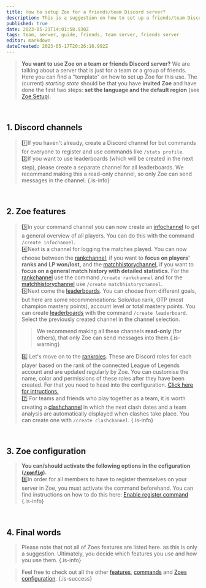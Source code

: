 ```yaml
---
title: How to setup Zoe for a friends/team Discord server?
description: This is a suggestion on how to set up a friends/team Discord server.
published: true
date: 2023-05-21T14:01:58.930Z
tags: team, server, guide, friends, team server, friends server
editor: markdown
dateCreated: 2023-05-17T20:26:16.992Z
---
```


>**You want to use Zoe on a team or friends Discord server?** 
We are talking about a server that is just for a team or a group of friends. Here you can find a "template" on how to set up Zoe for this use.
The (current) _starting state_ should be that you have **invited Zoe** and have done the first two steps: **set the language and the default region** (see [Zoe Setup](/en/setup)). 

<br>

## **1. Discord channels** <br>
> :one:If you haven't already, create a Discord channel for bot commands for everyone to register and use commands like `/stats profile`. <br>
> :two:If you want to use leaderboards (which will be created in the next step), please create a separate channel for all leaderboards. We recommand making this a read-only channel, so only Zoe can send messages in the channel.
>{.is-info}

<br>

## **2. Zoe features** <br>
>:three:In your command channel you can now create an [infochannel](/en/features/infoChannel) to get a general overview of all players. You can do this with the command `/create infochannel`. <br>
> :four:Next is a channel for logging the matches played. You can now choose between the [rankchannel](/en/features/rankChannel), if you want to **focus on players' ranks and LP won/lost,** and the [matchhistorychannel](/en/features/matchhistoryChannel), if you want to **focus on a general match history with detailed statistics.**
>For the [rankchannel](/en/features/rankChannel) use the command `/create rankchannel` and for the [matchhistorychannel](/en/features/matchhistoryChannel) use `/create matchhistorychannel`. <br>
> :five:Next come the [leaderboards](/en/features/leaderboards). You can choose from different goals, but here are some recommendations: Solo/duo rank, OTP (most champion mastery points), account level or total mastery points. You can create [leaderboards](/en/features/leaderboards) with the command `/create leaderboard`. Select the previously created channel in the channel selection.
>>We recommend making all these channels **read-only** (for others), that only Zoe can send messages into them.{.is-warning}
> 
> :six: Let's move on to the [rankroles](/en/features/rankroles).  These are Discord roles for each player based on the rank of the connected League of Legends account and are updated regularly by Zoe. You can customise the name, color and permissions of these roles after they have been created. For that you need to head into the configuration. [Click here for intructions.](/en/features/rankroles) <br>
> :seven: For teams and friends who play together as a team, it is worth creating a [clashchannel](/en/features/clashChannel) in which the next clash dates and a team analysis are automatically displayed when clashes take place. You can create one with `/create clashchannel`.
>{.is-info}

<br>

## **3. Zoe configuration** <br>
>**You can/should activate the following options in the cofiguration ([`/config`](https://wiki.zoe-discord-bot.ch/en/commands/important/config)).**  <br>
:eight:In order for all members to have to register themselves on your server in Zoe, you must activate the command beforehand. You can find instructions on how to do this here: [Enable register command](https://wiki.zoe-discord-bot.ch/en/Zoe-Configuration/Usermanagment/Register) <br>
>{.is-info}

<br>

## **4. Final words**
>Please note that not all of Zoes features are listed here. as this is only a suggestion. Ultimately, you decide which features you use and how you use them.
>{.is-info}

> Feel free to check out all the other [features](/en/features), [commands](/en/commands/) and [Zoes configuration](/en/Zoe-Configuration).
>{.is-success}